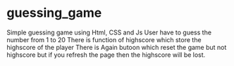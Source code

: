 # guessing_game
Simple guessing game using Html, CSS and Js
User have to guess the number from 1 to 20
There is function of highscore which store the highscore of the player
There is Again butoon which reset the game but not highscore but if you refresh the page then the highscore will be lost.
